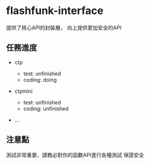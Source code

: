 # flashfunk-interface 

提供了核心API的封裝層， 向上提供更加安全的API 

## 任務進度 
- ctp
    + test: unfinished
    + coding: doing 
    

- ctpmini 
    + test: unfinished
    + coding: unfinished


- ...  



## 注意點 
測試非常重要，請務必對你的函數API進行各種測試 保證安全
